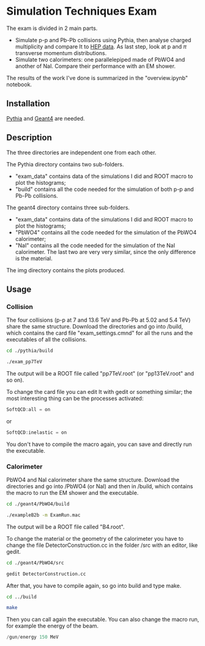 # Simulation Techniques Exam

The exam is divided in 2 main parts.
- Simulate p-p and Pb-Pb collisions using Pythia, then analyse charged multiplicity and compare It to [HEP data](https://www.hepdata.net/record/ins1614477). As last step, look at p and $\pi$ transverse momentum distributions.
- Simulate two calorimeters: one parallelepiped made of PbWO4 and another of NaI. Compare their performance with an EM shower.

The results of the work I've done is summarized in the "overview.ipynb" notebook.

## Installation

[Pythia](https://www.pythia.org) and [Geant4](https://geant4.web.cern.ch/download/11.1.1.html) are needed.

## Description

The three directories are independent one from each other.

The Pythia directory contains two sub-folders.
- "exam_data" contains data of the simulations I did and ROOT macro to plot the histograms;
- "build" contains all the code needed for the simulation of both p-p and Pb-Pb collisions.

The geant4 directory contains three sub-folders.
- "exam_data" contains data of the simulations I did and ROOT macro to plot the histograms;
- "PbWO4" contains all the code needed for the simulation of the PbWO4 calorimeter;
- "NaI" contains all the code needed for the simulation of the NaI calorimeter.
The last two are very very similar, since the only difference is the material.

The img directory contains the plots produced.

## Usage

### Collision

The four collisions (p-p at 7 and 13.6 TeV and Pb-Pb at 5.02 and 5.4 TeV) share the same structure.
Download the directories and go into /build, which contains the card file "exam_settings.cmnd" for all the runs and the executables of all the collisions.
```bash
cd ./pythia/build
```

```bash
./exam_pp7TeV
```
The output will be a ROOT file called "pp7TeV.root" (or "pp13TeV.root" and so on).

To change the card file you can edit It with gedit or something similar; the most interesting thing can be the processes activated:
```C++
SoftQCD:all = on
```
or
```C++
SoftQCD:inelastic = on
```
You don't have to compile the macro again, you can save and directly run the executable.

### Calorimeter

PbWO4 and NaI calorimeter share the same structure.
Download the directories and go into /PbWO4 (or NaI) and then in /build, which contains the macro to run the EM shower and the executable.
```bash
cd ./geant4/PbWO4/build
```

```bash
./exampleB2b -m ExamRun.mac
```
The output will be a ROOT file called "B4.root".

To change the material or the geometry of the calorimeter you have to change the file DetectorConstruction.cc in the folder /src with an editor, like gedit.
```bash
cd ./geant4/PbWO4/src

gedit DetectorConstruction.cc
```
After that, you have to compile again, so go into build and type make.

```bash
cd ../build

make
```
Then you can call again the executable.
You can also change the macro run, for example the energy of the beam.

```C++
/gun/energy 150 MeV

```

